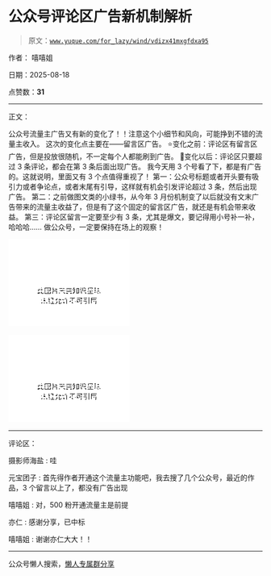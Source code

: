# 公众号评论区广告新机制解析

> 原文：[`www.yuque.com/for_lazy/wind/vdizx41mxgfdxa95`](https://www.yuque.com/for_lazy/wind/vdizx41mxgfdxa95)

作者： 嘻嘻姐

日期：2025-08-18

点赞数：**31**

* * *

正文：

公众号流量主广告又有新的变化了！！注意这个小细节和风向，可能挣到不错的流量主收入。 这次的变化点主要在——留言区广告。 ⭐变化之前：评论区有留言区广告，但是投放很随机，不一定每个人都能刷到广告。 🎉变化以后：评论区只要超过 3 条评论，都会在第 3 条后面出现广告。
我今天用 3 个号看了下，都是有广告的。这就说明，里面又有 3 个点值得重视了！
第一：公众号标题或者开头要有吸引力或者争论点，或者末尾有引导，这样就有机会引发评论超过 3 条，然后出现广告。
第二：之前做图文类的小绿书，从今年 3 月份机制变了以后就没有文末广告带来的流量主收益了，但是有了这个固定的留言区广告，就还是有机会带来收益。
第三：评论区留言一定要至少有 3 条，尤其是爆文，要记得用小号补一补，哈哈哈…… 做公众号，一定要保持在场上的观察！

![](img/0054d3df3046b392f3c97e6b2ce0e429.png "None")

![](img/8cff3ca646ce1a0fc98beca3059c9c58.png "None")

* * *

评论区：

摄影师海盐 : 哇

元宝团子 : 首先得作者开通这个流量主功能吧，我去搜了几个公众号，最近的作品，3 个留言以上了，都没有广告出现

嘻嘻姐 : 对，500 粉开通流量主是前提

亦仁 : 感谢分享，已中标

嘻嘻姐 : 谢谢亦仁大大！！

* * *

公众号懒人搜索，[懒人专属群分享](https://lazybook.fun/#/blog/group)